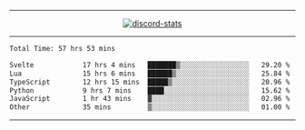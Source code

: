 <a href="https://www.github.com/ripavoid" target="_blank" rel="noreferrer">

-------

<div align='center'>
    <a href='https://discordapp.com/users/825178146797518881'>
        <img align='center' alt='discord-stats' src='https://api.discord-status.me/825178146797518881?nitro&boost=4&gradient=%231e0b1a%2C%23000000%2C%23000000%2C%23160316'></img>
    </a>
</div>

-------

<!--START_SECTION:waka-->

```txt
Total Time: 57 hrs 53 mins

Svelte            17 hrs 4 mins   ███████▒░░░░░░░░░░░░░░░░░   29.20 %
Lua               15 hrs 6 mins   ██████▒░░░░░░░░░░░░░░░░░░   25.84 %
TypeScript        12 hrs 15 mins  █████▒░░░░░░░░░░░░░░░░░░░   20.96 %
Python            9 hrs 7 mins    ████░░░░░░░░░░░░░░░░░░░░░   15.62 %
JavaScript        1 hr 43 mins    ▓░░░░░░░░░░░░░░░░░░░░░░░░   02.96 %
Other             35 mins         ▒░░░░░░░░░░░░░░░░░░░░░░░░   01.00 %
```

<!--END_SECTION:waka-->

-------
